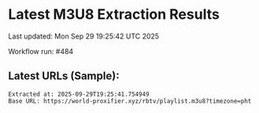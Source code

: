 # Latest M3U8 Extraction Results

Last updated: Mon Sep 29 19:25:42 UTC 2025

Workflow run: #484

## Latest URLs (Sample):
```
Extracted at: 2025-09-29T19:25:41.754949
Base URL: https://world-proxifier.xyz/rbtv/playlist.m3u8?timezone=pht

```
